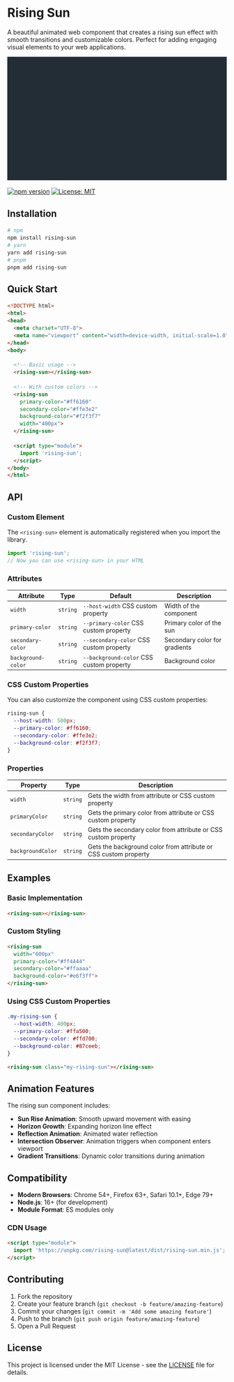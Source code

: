 # Rising Sun

A beautiful animated web component that creates a rising sun effect with smooth transitions and customizable colors. Perfect for adding engaging visual elements to your web applications.

![Demo – animated rising sun with horizon and reflection](./docs/rising-sun.webp)
<!-- Replace with the final GIF path/filename when available -->

[![npm version](https://img.shields.io/npm/v/rising-sun.svg)](https://www.npmjs.com/package/rising-sun)
[![License: MIT](https://img.shields.io/badge/License-MIT-yellow.svg)](https://opensource.org/licenses/MIT)

## Installation

```bash
# npm
npm install rising-sun
# yarn
yarn add rising-sun
# pnpm
pnpm add rising-sun
```

## Quick Start

```html
<!DOCTYPE html>
<html>
<head>
  <meta charset="UTF-8">
  <meta name="viewport" content="width=device-width, initial-scale=1.0">
</head>
<body>

  <!-- Basic usage -->
  <rising-sun></rising-sun>

  <!-- With custom colors -->
  <rising-sun 
    primary-color="#ff6160" 
    secondary-color="#ffe3e2" 
    background-color="#f2f3f7"
    width="400px">
  </rising-sun>

  <script type="module">
    import 'rising-sun';
  </script>
</body>
</html>
```

## API

### Custom Element

The `<rising-sun>` element is automatically registered when you import the library.

```js
import 'rising-sun';
// Now you can use <rising-sun> in your HTML
```

### Attributes

| Attribute | Type | Default | Description |
|-----------|------|---------|-------------|
| `width` | `string` | `--host-width` CSS custom property | Width of the component |
| `primary-color` | `string` | `--primary-color` CSS custom property | Primary color of the sun |
| `secondary-color` | `string` | `--secondary-color` CSS custom property | Secondary color for gradients |
| `background-color` | `string` | `--background-color` CSS custom property | Background color |

### CSS Custom Properties

You can also customize the component using CSS custom properties:

```css
rising-sun {
  --host-width: 500px;
  --primary-color: #ff6160;
  --secondary-color: #ffe3e2;
  --background-color: #f2f3f7;
}
```

### Properties

| Property | Type | Description |
|----------|------|-------------|
| `width` | `string` | Gets the width from attribute or CSS custom property |
| `primaryColor` | `string` | Gets the primary color from attribute or CSS custom property |
| `secondaryColor` | `string` | Gets the secondary color from attribute or CSS custom property |
| `backgroundColor` | `string` | Gets the background color from attribute or CSS custom property |

## Examples

### Basic Implementation

```html
<rising-sun></rising-sun>
```

### Custom Styling

```html
<rising-sun 
  width="600px"
  primary-color="#ff4444" 
  secondary-color="#ffaaaa"
  background-color="#e6f3ff">
</rising-sun>
```

### Using CSS Custom Properties

```css
.my-rising-sun {
  --host-width: 400px;
  --primary-color: #ffa500;
  --secondary-color: #ffd700;
  --background-color: #87ceeb;
}
```

```html
<rising-sun class="my-rising-sun"></rising-sun>
```

## Animation Features

The rising sun component includes:

- **Sun Rise Animation**: Smooth upward movement with easing
- **Horizon Growth**: Expanding horizon line effect
- **Reflection Animation**: Animated water reflection
- **Intersection Observer**: Animation triggers when component enters viewport
- **Gradient Transitions**: Dynamic color transitions during animation

## Compatibility

- **Modern Browsers**: Chrome 54+, Firefox 63+, Safari 10.1+, Edge 79+
- **Node.js**: 16+ (for development)
- **Module Format**: ES modules only

### CDN Usage

```html
<script type="module">
  import 'https://unpkg.com/rising-sun@latest/dist/rising-sun.min.js';
</script>
```

## Contributing

1. Fork the repository
2. Create your feature branch (`git checkout -b feature/amazing-feature`)
3. Commit your changes (`git commit -m 'Add some amazing feature'`)
4. Push to the branch (`git push origin feature/amazing-feature`)
5. Open a Pull Request

## License

This project is licensed under the MIT License - see the [LICENSE](LICENSE) file for details.